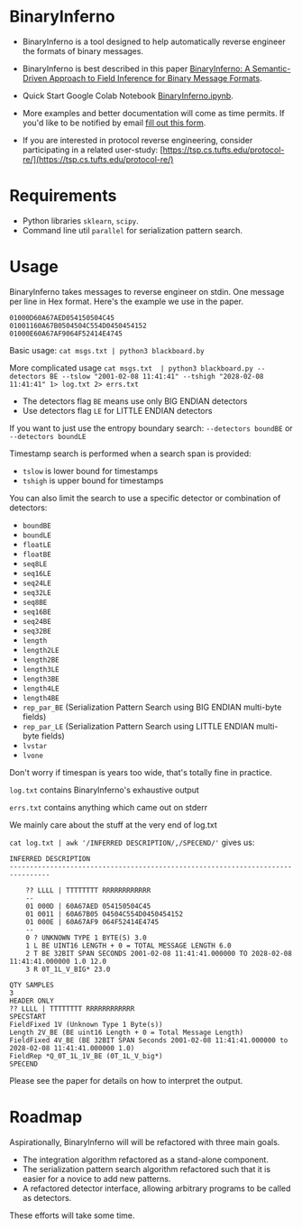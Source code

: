 # BinaryInferno

* BinaryInferno is a tool designed to help automatically reverse engineer the formats of binary messages. 

* BinaryInferno is best described in this paper [BinaryInferno: A Semantic-Driven Approach to Field Inference for Binary Message Formats](https://github.com/binaryinferno/binaryinferno/blob/main/BinaryInferno2023Chandler.pdf).

* Quick Start Google Colab Notebook [BinaryInferno.ipynb](https://github.com/binaryinferno/binaryinferno/blob/main/BinaryInferno.ipynb).

* More examples and better documentation will come as time permits. If you'd like to be notified by email [fill out this form](https://forms.gle/xH3rPyn7GvfSm2pL7).

* If you are interested in protocol reverse engineering, consider participating in a related user-study: [https://tsp.cs.tufts.edu/protocol-re/](https://tsp.cs.tufts.edu/protocol-re/)

# Requirements

* Python libraries `sklearn`, `scipy`.
* Command line util `parallel` for serialization pattern search.
 
# Usage 

BinaryInferno takes messages to reverse engineer on stdin. One message per line in Hex format.  Here's the example we use in the paper.

```
01000D60A67AED054150504C45
01001160A67B0504504C554D0450454152
01000E60A67AF9064F52414E4745
```
Basic usage: `cat msgs.txt | python3 blackboard.by`

More complicated usage `cat msgs.txt  | python3 blackboard.py --detectors BE --tslow "2001-02-08 11:41:41" --tshigh "2028-02-08 11:41:41" 1> log.txt 2> errs.txt`


* The detectors flag `BE` means use only BIG ENDIAN detectors
* Use detectors flag `LE` for LITTLE ENDIAN detectors

If you want to just use the entropy boundary search: `--detectors boundBE` or `--detectors boundLE`

Timestamp search is performed when a search span is provided:
* `tslow` is lower bound for timestamps
* `tshigh` is upper bound for timestamps 

You can also limit the search to use a specific detector or combination of detectors:

* `boundBE`
* `boundLE`
* `floatLE`
* `floatBE`
* `seq8LE`
* `seq16LE`
* `seq24LE`
* `seq32LE`
* `seq8BE`
* `seq16BE`
* `seq24BE`
* `seq32BE`
* `length`
* `length2LE`
* `length2BE`
* `length3LE`
* `length3BE`
* `length4LE`
* `length4BE`
* `rep_par_BE` (Serialization Pattern Search using BIG ENDIAN multi-byte fields)
* `rep_par_LE` (Serialization Pattern Search using LITTLE ENDIAN multi-byte fields)
* `lvstar`
* `lvone`

Don't worry if timespan is years too wide, that's totally fine in practice.

`log.txt` contains BinaryInferno's exhaustive output

`errs.txt` contains anything which came out on stderr

We mainly care about the stuff at the very end of log.txt

`cat log.txt | awk '/INFERRED DESCRIPTION/,/SPECEND/'` gives us:

```
INFERRED DESCRIPTION
--------------------------------------------------------------------------------

	?? LLLL | TTTTTTTT RRRRRRRRRRRR
	--
	01 000D | 60A67AED 054150504C45
	01 0011 | 60A67B05 04504C554D0450454152
	01 000E | 60A67AF9 064F52414E4745
	--
	0 ? UNKNOWN TYPE 1 BYTE(S) 3.0
	1 L BE UINT16 LENGTH + 0 = TOTAL MESSAGE LENGTH 6.0
	2 T BE 32BIT SPAN SECONDS 2001-02-08 11:41:41.000000 TO 2028-02-08 11:41:41.000000 1.0 12.0
	3 R 0T_1L_V_BIG* 23.0

QTY SAMPLES
3
HEADER ONLY
?? LLLL | TTTTTTTT RRRRRRRRRRRR
SPECSTART
FieldFixed 1V (Unknown Type 1 Byte(s))
Length 2V_BE (BE uint16 Length + 0 = Total Message Length)
FieldFixed 4V_BE (BE 32BIT SPAN Seconds 2001-02-08 11:41:41.000000 to 2028-02-08 11:41:41.000000 1.0)
FieldRep *Q_0T_1L_1V_BE (0T_1L_V_big*)
SPECEND
```

Please see the paper for details on how to interpret the output. 

# Roadmap

Aspirationally, BinaryInferno will will be refactored with three main goals.

* The integration algorithm refactored as a stand-alone component.
* The serialization pattern search algorithm refactored such that it is easier for a novice to add new patterns.
* A refactored detector interface, allowing arbitrary programs to be called as detectors. 

These efforts will take some time.

